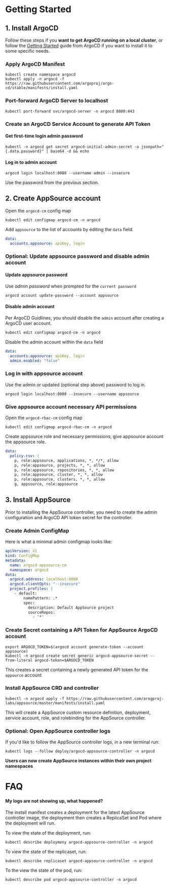 # Getting Started
## 1. Install ArgoCD
Follow these steps if you __want to get ArgoCD running on a local cluster__, 
or follow the [Getting Started](https://argo-cd.readthedocs.io/en/stable/getting_started/) guide from ArgoCD if you want to install it to some specific needs.

### Apply ArgoCD Manifest
```shell
kubectl create namespace argocd
kubectl apply -n argocd -f https://raw.githubusercontent.com/argoproj/argo-cd/stable/manifests/install.yaml
```
### Port-forward ArgoCD Server to localhost
```shell
kubectl port-forward svc/argocd-server -n argocd 8080:443
```
### Create an ArgoCD Service Account to generate API Token

#### Get first-time login admin password
```shell
kubectl -n argocd get secret argocd-initial-admin-secret -o jsonpath="{.data.password}" | base64 -d && echo
```

#### Log in to admin account
```shell
argocd login localhost:8080 --username admin --insecure
```
Use the password from the previous section.

## 2. Create AppSource account
Open the `argocd-cm` config map
```shell
kubectl edit configmap argocd-cm -n argocd
```
Add `appsource` to the list of accounts by editing the `data` field.
```yaml
data:
  accounts.appsource: apiKey, login
```
### Optional: Update appsource password and disable admin account
#### Update appsource password
Use _admin password_ when prompted for the `current password`
```shell
argocd account update-password --account appsource
```
#### Disable admin account
Per ArgoCD Guidlines, you should disable the `admin` account after creating a ArgoCD user account.
```shell
kubectl edit configmap argocd-cm -n argocd
```
Disable the admin account within the `data` field
```yaml
data:
  accounts.appsource: apiKey, login
  admin.enabled: "false"
```
### Log in with appsource account
Use the admin or updated (optional step above) password to log in.
```shell
argocd login localhost:8080 --insecure --username appsource
```
### Give appsource account necessary API permissions
Open the `argocd-rbac-cm` config map
```shell
kubectl edit configmap argocd-rbac-cm -n argocd
```
Create appsource role and necessary permissions, give appsource account the appsource role.
```yaml
data:
  policy.csv: |
    p, role:appsource, applications, *, */*, allow
    p, role:appsource, projects, *, *, allow
    p, role:appsource, repositories, *, *, allow
    p, role:appsource, cluster, *, *, allow
    p, role:appsource, clusters, *, *, allow
    g, appsource, role:appsource
```
## 3. Install AppSource
Prior to installing the AppSource controller, you need to create the admin configuration and ArgoCD API token secret for the controller.
### Create Admin ConfigMap
Here is what a minimal admin configmap looks like:
```yaml
apiVersion: v1
kind: ConfigMap
metadata:
  name: argocd-appsource-cm
  namespace: argocd
data:
  argocd.address: localhost:8080
  argocd.clientOpts: "--insecure"
  project.profiles: |
    - default:
        namePattern: .*
        spec:
          description: Default AppSource project
          sourceRepos:
            - '*'
```
### Create Secret containing a API Token for AppSource ArgoCD account
```shell
export ARGOCD_TOKEN=$(argocd account generate-token --account appsource)
kubectl -n argocd create secret generic argocd-appsource-secret --from-literal argocd-token=$ARGOCD_TOKEN
```
This creates a secret containing a newly generated API token for the `appource` account
### Install AppSource CRD and controller
```shell
kubectl -n argocd apply -f https://raw.githubusercontent.com/arogproj-labs/appsource/master/manifests/install.yaml 
```
This will create a AppSource custom resource definition, deployment, service account, role, and rolebinding for the AppSource controller.
### Optional: Open AppSource controller logs
If you'd like to follow the AppSource controller logs, in a new terminal run:
```shell
kubectl logs --follow deploy/argocd-appsource-controller -n argocd
```
__Users can now create AppSource instances within their own project namespaces__
# FAQ
#### My logs are not showing up, what happened?
The install manifest creates a deployment for the latest AppSource controller image, the deployment then creates a ReplicaSet and Pod where the deployment will run.

To view the state of the deployment, run:
```shell
kubectl describe deploymeny argocd-appsource-controller -n argocd
```

To view the state of the replicaset, run:
```shell
kubectl describe replicaset argocd-appsource-controller -n argocd
```

To the view the state of the pod, run:
```shell
kubectl describe pod argocd-appsource-controller -n argocd
```
